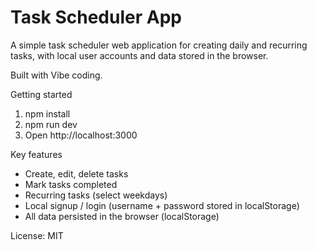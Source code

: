 # Task Scheduler App

A simple task scheduler web application for creating daily and recurring tasks, with local user accounts and data stored in the browser.

Built with Vibe coding.

Getting started
1. npm install
2. npm run dev
3. Open http://localhost:3000

Key features
- Create, edit, delete tasks
- Mark tasks completed
- Recurring tasks (select weekdays)
- Local signup / login (username + password stored in localStorage)
- All data persisted in the browser (localStorage)

License: MIT